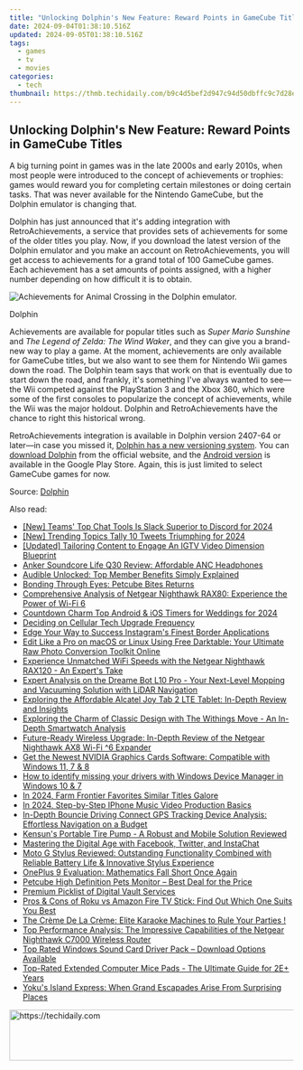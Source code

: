 ```yaml
---
title: "Unlocking Dolphin's New Feature: Reward Points in GameCube Titles"
date: 2024-09-04T01:38:10.516Z
updated: 2024-09-05T01:38:10.516Z
tags:
  - games
  - tv
  - movies
categories:
  - tech
thumbnail: https://thmb.techidaily.com/b9c4d5bef2d947c94d50dbffc9c7d28e5a0714e0ee14110263602ae1ba57a498.jpg
---
```


## Unlocking Dolphin's New Feature: Reward Points in GameCube Titles

A big turning point in games was in the late 2000s and early 2010s, when most people were introduced to the concept of achievements or trophies: games would reward you for completing certain milestones or doing certain tasks. That was never available for the Nintendo GameCube, but the Dolphin emulator is changing that.

 Dolphin has just announced that it's adding integration with RetroAchievements, a service that provides sets of achievements for some of the older titles you play. Now, if you download the latest version of the Dolphin emulator and you make an account on RetroAchievements, you will get access to achievements for a grand total of 100 GameCube games. Each achievement has a set amounts of points assigned, with a higher number depending on how difficult it is to obtain.

![Achievements for Animal Crossing in the Dolphin emulator.](https://static1.howtogeekimages.com/wordpress/wp-content/uploads/2024/07/animalcrossing.png) 

Dolphin 

 Achievements are available for popular titles such as _Super Mario Sunshine_ and _The Legend of Zelda: The Wind Waker_, and they can give you a brand-new way to play a game. At the moment, achievements are only available for GameCube titles, but we also want to see them for Nintendo Wii games down the road. The Dolphin team says that work on that is eventually due to start down the road, and frankly, it's something I've always wanted to see—the Wii competed against the PlayStation 3 and the Xbox 360, which were some of the first consoles to popularize the concept of achievements, while the Wii was the major holdout. Dolphin and RetroAchievements have the chance to right this historical wrong.

 RetroAchievements integration is available in Dolphin version 2407-64 or later—in case you missed it, [Dolphin has a new versioning system](https://android-unlock.techidaily.com/in-2024-7-ways-to-unlock-a-locked-oppo-f25-pro-5g-phone-by-drfone-android/). You can [download Dolphin](https://dolphin-emu.org/download/) from the official website, and the [Android version](https://www.anrdoezrs.net/links/3607085/type/dlg/sid/UUhtgUeUpU2004172/https://play.google.com/store/apps/details?id=org.dolphinemu.dolphinemu&hl=en%5FUS) is available in the Google Play Store. Again, this is just limited to select GameCube games for now.

 Source: [Dolphin](https://dolphin-emu.org/blog/2024/07/15/unlocked-retroachievements-come-dolphin/)

<ins class="adsbygoogle"
     style="display:block"
     data-ad-format="autorelaxed"
     data-ad-client="ca-pub-7571918770474297"
     data-ad-slot="1223367746"></ins>



<ins class="adsbygoogle"
     style="display:block"
     data-ad-client="ca-pub-7571918770474297"
     data-ad-slot="8358498916"
     data-ad-format="auto"
     data-full-width-responsive="true"></ins>

<span class="atpl-alsoreadstyle">Also read:</span>
<div><ul>
<li><a href="https://discord-videos.techidaily.com/new-teams-top-chat-tools-is-slack-superior-to-discord-for-2024/"><u>[New] Teams' Top Chat Tools  Is Slack Superior to Discord for 2024</u></a></li>
<li><a href="https://twitter-videos.techidaily.com/new-trending-topics-tally-10-tweets-triumphing-for-2024/"><u>[New] Trending Topics Tally  10 Tweets Triumphing for 2024</u></a></li>
<li><a href="https://instagram-video-files.techidaily.com/updated-tailoring-content-to-engage-an-igtv-video-dimension-blueprint/"><u>[Updated] Tailoring Content to Engage  An IGTV Video Dimension Blueprint</u></a></li>
<li><a href="https://buynow-info.techidaily.com/anker-soundcore-life-q30-review-affordable-anc-headphones/"><u>Anker Soundcore Life Q30 Review: Affordable ANC Headphones</u></a></li>
<li><a href="https://buynow-info.techidaily.com/audible-unlocked-top-member-benefits-simply-explained/"><u>Audible Unlocked: Top Member Benefits Simply Explained</u></a></li>
<li><a href="https://buynow-info.techidaily.com/bonding-through-eyes-petcube-bites-returns/"><u>Bonding Through Eyes: Petcube Bites Returns</u></a></li>
<li><a href="https://buynow-info.techidaily.com/comprehensive-analysis-of-netgear-nighthawk-rax80-experience-the-power-of-wi-fi-6/"><u>Comprehensive Analysis of Netgear Nighthawk RAX80: Experience the Power of Wi-Fi 6</u></a></li>
<li><a href="https://extra-lessons.techidaily.com/countdown-charm-top-android-and-ios-timers-for-weddings-for-2024/"><u>Countdown Charm  Top Android & iOS Timers for Weddings for 2024</u></a></li>
<li><a href="https://buynow-info.techidaily.com/deciding-on-cellular-tech-upgrade-frequency/"><u>Deciding on Cellular Tech Upgrade Frequency</u></a></li>
<li><a href="https://instagram-video-files.techidaily.com/edge-your-way-to-success-instagrams-finest-border-applications/"><u>Edge Your Way to Success  Instagram's Finest Border Applications</u></a></li>
<li><a href="https://buynow-info.techidaily.com/edit-like-a-pro-on-macos-or-linux-using-free-darktable-your-ultimate-raw-photo-conversion-toolkit-online/"><u>Edit Like a Pro on macOS or Linux Using Free Darktable: Your Ultimate Raw Photo Conversion Toolkit Online</u></a></li>
<li><a href="https://buynow-info.techidaily.com/experience-unmatched-wifi-speeds-with-the-netgear-nighthawk-rax120-an-experts-take/"><u>Experience Unmatched WiFi Speeds with the Netgear Nighthawk RAX120 - An Expert's Take</u></a></li>
<li><a href="https://buynow-info.techidaily.com/expert-analysis-on-the-dreame-bot-l10-pro-your-next-level-mopping-and-vacuuming-solution-with-lidar-navigation/"><u>Expert Analysis on the Dreame Bot L10 Pro - Your Next-Level Mopping and Vacuuming Solution with LiDAR Navigation</u></a></li>
<li><a href="https://buynow-info.techidaily.com/exploring-the-affordable-alcatel-joy-tab-2-lte-tablet-in-depth-review-and-insights/"><u>Exploring the Affordable Alcatel Joy Tab 2 LTE Tablet: In-Depth Review and Insights</u></a></li>
<li><a href="https://buynow-info.techidaily.com/exploring-the-charm-of-classic-design-with-the-withings-move-an-in-depth-smartwatch-analysis/"><u>Exploring the Charm of Classic Design with The Withings Move - An In-Depth Smartwatch Analysis</u></a></li>
<li><a href="https://buynow-info.techidaily.com/future-ready-wireless-upgrade-in-depth-review-of-the-netgear-nighthawk-ax8-wi-fi-6-expander/"><u>Future-Ready Wireless Upgrade: In-Depth Review of the Netgear Nighthawk AX8 Wi-Fi ^6 Expander</u></a></li>
<li><a href="https://hardware-help.techidaily.com/get-the-newest-nvidia-graphics-cards-software-compatible-with-windows-11-7-and-8/"><u>Get the Newest NVIDIA Graphics Cards Software: Compatible with Windows 11, 7 & 8</u></a></li>
<li><a href="https://blog-min.techidaily.com/how-to-identify-missing-your-drivers-with-windows-device-manager-in-windows-10-and-7-by-drivereasy-guide/"><u>How to identify missing your drivers with Windows Device Manager in Windows 10 & 7</u></a></li>
<li><a href="https://screen-recording.techidaily.com/in-2024-farm-frontier-favorites-similar-titles-galore/"><u>In 2024, Farm Frontier Favorites  Similar Titles Galore</u></a></li>
<li><a href="https://extra-approaches.techidaily.com/in-2024-step-by-step-iphone-music-video-production-basics/"><u>In 2024, Step-by-Step  IPhone Music Video Production Basics</u></a></li>
<li><a href="https://buynow-info.techidaily.com/in-depth-bouncie-driving-connect-gps-tracking-device-analysis-effortless-navigation-on-a-budget/"><u>In-Depth Bouncie Driving Connect GPS Tracking Device Analysis: Effortless Navigation on a Budget</u></a></li>
<li><a href="https://buynow-info.techidaily.com/kensuns-portable-tire-pump-a-robust-and-mobile-solution-reviewed/"><u>Kensun's Portable Tire Pump - A Robust and Mobile Solution Reviewed</u></a></li>
<li><a href="https://win-forum.techidaily.com/mastering-the-digital-age-with-facebook-twitter-and-instachat/"><u>Mastering the Digital Age with Facebook, Twitter, and InstaChat</u></a></li>
<li><a href="https://buynow-info.techidaily.com/moto-g-stylus-reviewed-outstanding-functionality-combined-with-reliable-battery-life-and-innovative-stylus-experience/"><u>Moto G Stylus Reviewed: Outstanding Functionality Combined with Reliable Battery Life & Innovative Stylus Experience</u></a></li>
<li><a href="https://buynow-info.techidaily.com/oneplus-9-evaluation-mathematics-fall-short-once-again/"><u>OnePlus 9 Evaluation: Mathematics Fall Short Once Again</u></a></li>
<li><a href="https://buynow-info.techidaily.com/petcube-high-definition-pets-monitor-best-deal-for-the-price/"><u>Petcube High Definition Pets Monitor – Best Deal for the Price</u></a></li>
<li><a href="https://fox-links.techidaily.com/premium-picklist-of-digital-vault-services/"><u>Premium Picklist of Digital Vault Services</u></a></li>
<li><a href="https://buynow-info.techidaily.com/pros-and-cons-of-roku-vs-amazon-fire-tv-stick-find-out-which-one-suits-you-best/"><u>Pros & Cons of Roku vs Amazon Fire TV Stick: Find Out Which One Suits You Best</u></a></li>
<li><a href="https://buynow-info.techidaily.com/the-creme-de-la-creme-elite-karaoke-machines-to-rule-your-parties/"><u>The Crème De La Crème: Elite Karaoke Machines to Rule Your Parties !</u></a></li>
<li><a href="https://buynow-info.techidaily.com/top-performance-analysis-the-impressive-capabilities-of-the-netgear-nighthawk-c7000-wireless-router/"><u>Top Performance Analysis: The Impressive Capabilities of the Netgear Nighthawk C7000 Wireless Router</u></a></li>
<li><a href="https://win-amazing.techidaily.com/top-rated-windows-sound-card-driver-pack-download-options-available/"><u>Top Rated Windows Sound Card Driver Pack – Download Options Available</u></a></li>
<li><a href="https://buynow-info.techidaily.com/top-rated-extended-computer-mice-pads-the-ultimate-guide-for-2eplus-years/"><u>Top-Rated Extended Computer Mice Pads - The Ultimate Guide for 2E+ Years</u></a></li>
<li><a href="https://buynow-info.techidaily.com/yokus-island-express-when-grand-escapades-arise-from-surprising-places/"><u>Yoku's Island Express: When Grand Escapades Arise From Surprising Places</u></a></li>
</ul></div>

<!-- affiliate ads begin -->
<a href="https://dhgate.sjv.io/c/5597632/1186802/12108" target="_top" id="1186802">
  <img src="//a.impactradius-go.com/display-ad/12108-1186802" border="0" alt="https://techidaily.com" width="728" height="90"/>
</a>
<img height="0" width="0" src="https://dhgate.sjv.io/i/5597632/1186802/12108" style="position:absolute;visibility:hidden;" border="0" />
<!-- affiliate ads end -->